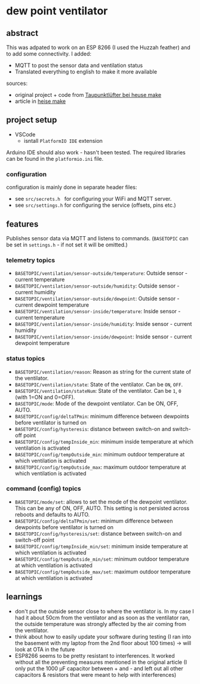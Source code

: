# dew point ventilator

## abstract

This was adpated to work on an ESP 8266 (I used the Huzzah feather) and to add some connectivity. I added:

- MQTT to post the sensor data and ventilation status
- Translated everything to english to make it more available

sources:

- original project + code from [Taupunktlüfter bei heuse make](https://github.com/MakeMagazinDE/Taupunktluefter)
- article in [heise make](https://www.heise.de/select/make/2022/1/2135511212557842576)

## project setup

- VSCode
  - isntall `PlatformIO IDE` extension

Arduino IDE should also work - hasn't been tested. The required libraries can be found in the `platformio.ini` file.

### configuration

configuration is mainly done in separate header files:

- see `src/secrets.h ` for configuring your WiFi and MQTT server.
- see `src/settings.h` for configuring the service (offsets, pins etc.)

## features

Publishes sensor data via MQTT and listens to commands. (`BASETOPIC` can be set in `settings.h` - if not set it will be omitted.)

### telemetry topics

- `BASETOPIC/ventilation/sensor-outside/temperature`: Outside sensor - current temperature
- `BASETOPIC/ventilation/sensor-outside/humidity`: Outside sensor - current humidity
- `BASETOPIC/ventilation/sensor-outside/dewpoint`: Outside sensor - current dewpoint temperature
- `BASETOPIC/ventilation/sensor-inside/temperature`: Inside sensor - current temperature
- `BASETOPIC/ventilation/sensor-inside/humidity`: Inside sensor - current humidity
- `BASETOPIC/ventilation/sensor-inside/dewpoint`: Inside sensor - current dewpoint temperature

### status topics

- `BASETOPIC/ventilation/reason`: Reason as string for the current state of the ventilator.
- `BASETOPIC/ventilation/state`: State of the ventilator. Can be `ON`, `OFF`.
- `BASETOPIC/ventilation/stateNum`: State of the ventilator. Can be `1`, `0` (with 1=ON and 0=OFF).
- `BASETOPIC/mode`: Mode of the dewpoint ventilator. Can be ON, OFF, AUTO.
- `BASETOPIC/config/deltaTPmin`: minimum difference between dewpoints before ventilator is turned on
- `BASETOPIC/config/hysteresis`: distance between switch-on and switch-off point
- `BASETOPIC/config/tempInside_min`: minimum inside temperature at which ventilation is activated
- `BASETOPIC/config/tempOutside_min`: minimum outdoor temperature at which ventilation is activated
- `BASETOPIC/config/tempOutside_max`: maximum outdoor temperature at which ventilation is activated

### command (config) topics

- `BASETOPIC/mode/set`: allows to set the mode of the dewpoint ventilator. This can be any of ON, OFF, AUTO. This setting is not persisted across reboots and defaults to AUTO.
- `BASETOPIC/config/deltaTPmin/set`: minimum difference between dewpoints before ventilator is turned on
- `BASETOPIC/config/hysteresis/set`: distance between switch-on and switch-off point
- `BASETOPIC/config/tempInside_min/set`: minimum inside temperature at which ventilation is activated
- `BASETOPIC/config/tempOutside_min/set`: minimum outdoor temperature at which ventilation is activated
- `BASETOPIC/config/tempOutside_max/set`: maximum outdoor temperature at which ventilation is activated

## learnings

- don't put the outside sensor close to where the ventilator is. In my case I had it about 50cm from the ventilator and as soon as the ventilator ran, the outside temperature was strongly affected by the air coming from the ventilator.
- think about how to easily update your software during testing (I ran into the basement with my laptop from the 2nd floor about 100 times) -> will look at OTA in the future
- ESP8266 seems to be pretty resistant to interferences. It worked without all the preventing measures mentioned in the original article (I only put the 1000 µF capacitor between + and - and left out all other capacitors & resistors that were meant to help with interferences)
